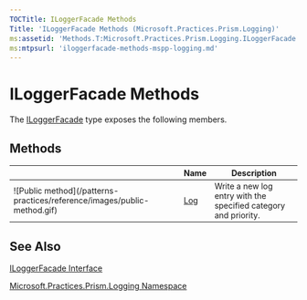 ```yaml
---
TOCTitle: ILoggerFacade Methods
Title: 'ILoggerFacade Methods (Microsoft.Practices.Prism.Logging)'
ms:assetid: 'Methods.T:Microsoft.Practices.Prism.Logging.ILoggerFacade'
ms:mtpsurl: 'iloggerfacade-methods-mspp-logging.md'
---
```



# ILoggerFacade Methods

The [ILoggerFacade](/patterns-practices/reference/iloggerfacade-class-mspp-logging) type exposes the following members.

## Methods


<table>

<thead>
<tr class="header">
<th> </th>
<th>Name</th>
<th>Description</th>
</tr>
</thead>
<tbody>
<tr class="odd">
<td>![Public method](/patterns-practices/reference/images/public-method.gif)</td>
<td><a href="/patterns-practices/reference/iloggerfacade-log-method-mspp-logging">Log</a></td>
<td><div class="summary">
Write a new log entry with the specified category and priority.
</div></td>
</tr>
</tbody>
</table>

## See Also

[ILoggerFacade Interface](/patterns-practices/reference/iloggerfacade-class-mspp-logging)

[Microsoft.Practices.Prism.Logging Namespace](/patterns-practices/reference/mspp-logging-namespace)

